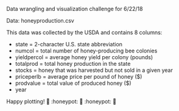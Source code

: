 Data wrangling and visualization challenge for 6/22/18

Data: honeyproduction.csv

This data was collected by the USDA and contains 8 columns:  
* state = 2-character U.S. state abbreviation  
* numcol = total number of honey-producing bee colonies  
* yieldpercol = average honey yield per colony (pounds)  
* totalprod = total honey production in the state  
* stocks = honey that was harvested but not sold in a given year  
* priceperlb = average price per pound of honey ($)  
* prodvalue = total value of produced honey ($)  
* year  
  
Happy plotting! :honeybee: :honeypot: :honeybee: :honeypot: :honeybee: 
